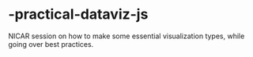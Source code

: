 # -practical-dataviz-js
NICAR session on how to make some essential visualization types, while going over best practices.
